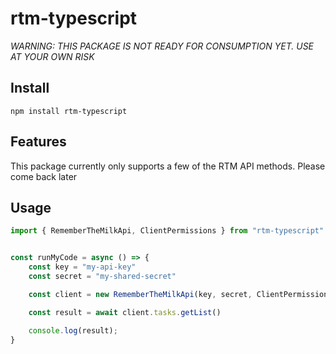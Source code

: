 # rtm-typescript

*WARNING: THIS PACKAGE IS NOT READY FOR CONSUMPTION YET. USE AT YOUR OWN RISK*

## Install

```
npm install rtm-typescript
```

## Features

This package currently only supports a few of the RTM API methods. Please come
back later


## Usage

```TypeScript
import { RememberTheMilkApi, ClientPermissions } from "rtm-typescript"


const runMyCode = async () => {
    const key = "my-api-key"
    const secret = "my-shared-secret"

    const client = new RememberTheMilkApi(key, secret, ClientPermissions.Read)

    const result = await client.tasks.getList()

    console.log(result);
}
```

